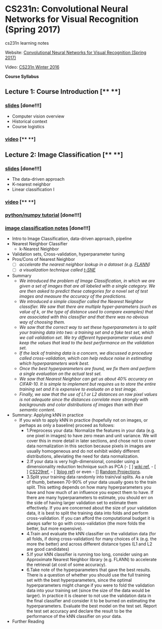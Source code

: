 # CS231n: Convolutional Neural Networks for Visual Recognition (Spring 2017)
cs231n learning notes

Website: [Convolutional Neural Networks for Visual Recognition (Spring 2017)](http://cs231n.stanford.edu/index.html)

Video: [CS231n Winter 2016](https://www.youtube.com/playlist?list=PLkt2uSq6rBVctENoVBg1TpCC7OQi31AlC)

**Course Syllabus**
##  **Lecture 1:**  Course Introduction  [** **]
 
### [slides](http://cs231n.stanford.edu/slides/2017/cs231n_2017_lecture1.pdf) [**done!!!**]
- Computer vision overview 
- Historical context 
- Course logistics
### [video](https://www.youtube.com/watch?v=NfnWJUyUJYU&t=204s&index=1&list=PLkt2uSq6rBVctENoVBg1TpCC7OQi31AlC) [** **]

## **Lecture 2:** Image Classification [** **]
### [slides](http://cs231n.stanford.edu/slides/2017/cs231n_2017_lecture2.pdf) [**done!!!**]
- The data-driven approach 
- K-nearest neighbor 
- Linear classification I
### [video]() [** **]
### [python/numpy tutorial](http://cs231n.github.io/python-numpy-tutorial/) [**done!!!**]
### [image classification notes](http://cs231n.github.io/classification) [**done!!!**]
- Intro to Image Classification, data-driven approach, pipeline
- Nearest Neighbor Classifier
  - k-Nearest Neighbor
- Validation sets, Cross-validation, hyperparameter tuning
- Pros/Cons of Nearest Neighbor
  - [ ] *accelerate the nearest neighbor lookup in a dataset (e.g. [FLANN](http://www.cs.ubc.ca/research/flann/))*
  - [ ] *a visualization technique called [t-SNE](http://lvdmaaten.github.io/tsne/)*
- Summary
  - *We introduced the problem of Image Classification, in which we are given a set of images that are all labeled with a single category. We are then asked to predict these categories for a novel set of test images and measure the accuracy of the predictions.*
  - *We introduced a simple classifier called the Nearest Neighbor classifier. We saw that there are multiple hyper-parameters (such as value of k, or the type of distance used to compare examples) that are associated with this classifier and that there was no obvious way of choosing them.*
  - *We saw that the correct way to set these hyperparameters is to split your training data into two: a training set and a fake test set, which we call validation set. We try different hyperparameter values and keep the values that lead to the best performance on the validation set.*
  - *If the lack of training data is a concern, we discussed a procedure called cross-validation, which can help reduce noise in estimating which hyperparameters work best.*
  - *Once the best hyperparameters are found, we fix them and perform a single evaluation on the actual test set.*
  - *We saw that Nearest Neighbor can get us about 40% accuracy on CIFAR-10. It is simple to implement but requires us to store the entire training set and it is expensive to evaluate on a test image.*
  - *Finally, we saw that the use of L1 or L2 distances on raw pixel values is not adequate since the distances correlate more strongly with backgrounds and color distributions of images than with their semantic content.*
- Summary: Applying kNN in practice
  - If you wish to apply kNN in practice (hopefully not on images, or perhaps as only a baseline) proceed as follows:
    - 1.Preprocess your data: Normalize the features in your data (e.g. one pixel in images) to have zero mean and unit variance. We will cover this in more detail in later sections, and chose not to cover data normalization in this section because pixels in images are usually homogeneous and do not exhibit widely different distributions, alleviating the need for data normalization.
    - 2.If your data is very high-dimensional, consider using a dimensionality reduction technique such as PCA (- [ ] [wiki ref](http://en.wikipedia.org/wiki/Principal_component_analysis), - [ ] [CS229ref](http://cs229.stanford.edu/notes/cs229-notes10.pdf), - [ ][blog ref](http://www.bigdataexaminer.com/understanding-dimensionality-reduction-principal-component-analysis-and-singular-value-decomposition/)) or even - [] [Random Projections](http://scikit-learn.org/stable/modules/random_projection.html).
    - 3.Split your training data randomly into train/val splits. As a rule of thumb, between 70-90% of your data usually goes to the train split. This setting depends on how many hyperparameters you have and how much of an influence you expect them to have. If there are many hyperparameters to estimate, you should err on the side of having larger validation set to estimate them effectively. If you are concerned about the size of your validation data, it is best to split the training data into folds and perform cross-validation. If you can afford the computational budget it is always safer to go with cross-validation (the more folds the better, but more expensive).
    - 4.Train and evaluate the kNN classifier on the validation data (for all folds, if doing cross-validation) for many choices of k (e.g. the more the better) and across different distance types (L1 and L2 are good candidates)
    - 5.If your kNN classifier is running too long, consider using an Approximate Nearest Neighbor library (e.g. FLANN) to accelerate the retrieval (at cost of some accuracy).
    - 6.Take note of the hyperparameters that gave the best results. There is a question of whether you should use the full training set with the best hyperparameters, since the optimal hyperparameters might change if you were to fold the validation data into your training set (since the size of the data would be larger). In practice it is cleaner to not use the validation data in the final classifier and consider it to be burned on estimating the hyperparameters. Evaluate the best model on the test set. Report the test set accuracy and declare the result to be the performance of the kNN classifier on your data.
- Further Reading

